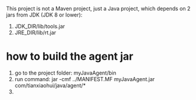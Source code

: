 This project is not a Maven project, just a Java project, which depends on 2 jars from JDK (JDK 8 or lower):
1) JDK_DIR/lib/tools.jar
2) JRE_DIR/lib/rt.jar


# how to build the agent jar
1) go to the project folder: myJavaAgent/bin 
2) run command: jar -cmf ../MANIFEST.MF myJavaAgent.jar com/tianxiaohui/java/agent/*
3) 